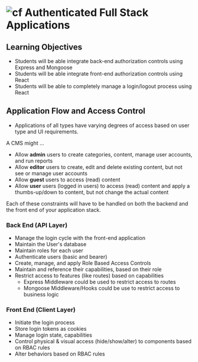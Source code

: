 ![cf](http://i.imgur.com/7v5ASc8.png) Authenticated Full Stack Applications
===

## Learning Objectives
* Students will be able integrate back-end authorization controls using Express and Mongoose
* Students will be able integrate front-end authorization controls using React
* Students will be able to completely manage a login/logout process using React

## Application Flow and Access Control

* Applications of all types have varying degrees of access based on user type and UI requirements.

A CMS might ...
* Allow **admin** users to create categories, content, manage user accounts, and run reports
* Allow **editor** users to create, edit and delete existing content, but not see or manage user accounts
* Allow **guest** users to access (read) content
* Allow **user** users (logged in users) to access (read) content and apply a thumbs-up/down to content, but not change the actual content

Each of these constraints will have to be handled on both the backend and the front end of your application stack.

### Back End (API Layer)
* Manage the login cycle with the front-end application
* Maintain the User's database
* Maintain roles for each user
* Authenticate users (basic and bearer)
* Create, manage, and apply Role Based Access Controls
* Maintain and reference their capabilities, based on their role
* Restrict access to features (like routes) based on capabilities
  * Express Middleware could be used to restrict access to routes
  * Mongoose Middleware/Hooks could be use to restrict access to business logic
  
### Front End (Client Layer)
* Initiate the login process
* Store login tokens as cookies
* Manage login state, capabilities 
* Control physical & visual access (hide/show/alter) to components based on RBAC rules
* Alter behaviors based on RBAC rules
